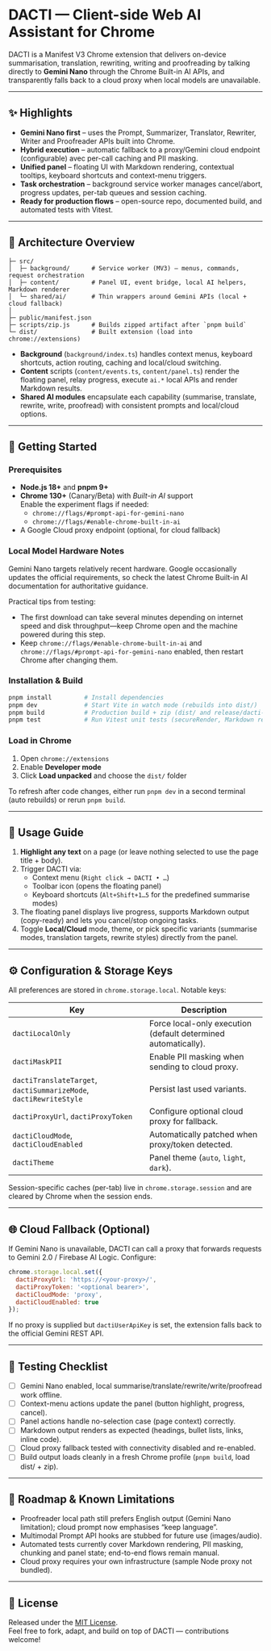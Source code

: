 # DACTI — Client-side Web AI Assistant for Chrome

DACTI is a Manifest V3 Chrome extension that delivers on-device summarisation, translation, rewriting, writing and proofreading by talking directly to **Gemini Nano** through the Chrome Built-in AI APIs, and transparently falls back to a cloud proxy when local models are unavailable.

---

## ✨ Highlights

- **Gemini Nano first** – uses the Prompt, Summarizer, Translator, Rewriter, Writer and Proofreader APIs built into Chrome.
- **Hybrid execution** – automatic fallback to a proxy/Gemini cloud endpoint (configurable) avec per-call caching and PII masking.
- **Unified panel** – floating UI with Markdown rendering, contextual tooltips, keyboard shortcuts and context-menu triggers.
- **Task orchestration** – background service worker manages cancel/abort, progress updates, per-tab queues and session caching.
- **Ready for production flows** – open-source repo, documented build, and automated tests with Vitest.

---

## 🧱 Architecture Overview

```
├─ src/
│  ├─ background/      # Service worker (MV3) – menus, commands, request orchestration
│  ├─ content/         # Panel UI, event bridge, local AI helpers, Markdown renderer
│  └─ shared/ai/       # Thin wrappers around Gemini APIs (local + cloud fallback)
│
├─ public/manifest.json
├─ scripts/zip.js      # Builds zipped artifact after `pnpm build`
└─ dist/               # Built extension (load into chrome://extensions)
```

- **Background** (`background/index.ts`) handles context menus, keyboard shortcuts, action routing, caching and local/cloud switching.
- **Content** scripts (`content/events.ts`, `content/panel.ts`) render the floating panel, relay progress, execute `ai.*` local APIs and render Markdown results.
- **Shared AI modules** encapsulate each capability (summarise, translate, rewrite, write, proofread) with consistent prompts and local/cloud options.

---

## 🚀 Getting Started

### Prerequisites

- **Node.js 18+** and **pnpm 9+**
- **Chrome 130+** (Canary/Beta) with *Built-in AI* support  
  Enable the experiment flags if needed:
  - `chrome://flags/#prompt-api-for-gemini-nano`
  - `chrome://flags/#enable-chrome-built-in-ai`
- A Google Cloud proxy endpoint (optional, for cloud fallback)

### Local Model Hardware Notes

Gemini Nano targets relatively recent hardware. Google occasionally updates the official requirements, so check the latest Chrome Built-in AI documentation for authoritative guidance.

Practical tips from testing:

- The first download can take several minutes depending on internet speed and disk throughput—keep Chrome open and the machine powered during this step.
- Keep `chrome://flags/#enable-chrome-built-in-ai` and `chrome://flags/#prompt-api-for-gemini-nano` enabled, then restart Chrome after changing them.

### Installation & Build

```bash
pnpm install         # Install dependencies
pnpm dev             # Start Vite in watch mode (rebuilds into dist/)
pnpm build           # Production build + zip (dist/ and release/dacti-extension.zip)
pnpm test            # Run Vitest unit tests (secureRender, Markdown rendering, etc.)
```

### Load in Chrome

1. Open `chrome://extensions`
2. Enable **Developer mode**
3. Click **Load unpacked** and choose the `dist/` folder

To refresh after code changes, either run `pnpm dev` in a second terminal (auto rebuilds) or rerun `pnpm build`.

---

## 🧭 Usage Guide

1. **Highlight any text** on a page (or leave nothing selected to use the page title + body).
2. Trigger DACTI via:
   - Context menu (`Right click → DACTI • …`)
   - Toolbar icon (opens the floating panel)
   - Keyboard shortcuts (`Alt+Shift+1…5` for the predefined summarise modes)
3. The floating panel displays live progress, supports Markdown output (copy-ready) and lets you cancel/stop ongoing tasks.
4. Toggle **Local/Cloud** mode, theme, or pick specific variants (summarise modes, translation targets, rewrite styles) directly from the panel.

---

## ⚙️ Configuration & Storage Keys

All preferences are stored in `chrome.storage.local`. Notable keys:

| Key | Description |
| --- | --- |
| `dactiLocalOnly` | Force local-only execution (default determined automatically). |
| `dactiMaskPII` | Enable PII masking when sending to cloud proxy. |
| `dactiTranslateTarget`, `dactiSummarizeMode`, `dactiRewriteStyle` | Persist last used variants. |
| `dactiProxyUrl`, `dactiProxyToken` | Configure optional cloud proxy for fallback. |
| `dactiCloudMode`, `dactiCloudEnabled` | Automatically patched when proxy/token detected. |
| `dactiTheme` | Panel theme (`auto`, `light`, `dark`). |

Session-specific caches (per-tab) live in `chrome.storage.session` and are cleared by Chrome when the session ends.

---

## 🌐 Cloud Fallback (Optional)

If Gemini Nano is unavailable, DACTI can call a proxy that forwards requests to Gemini 2.0 / Firebase AI Logic. Configure:

```js
chrome.storage.local.set({
  dactiProxyUrl: 'https://<your-proxy>/',
  dactiProxyToken: '<optional bearer>',
  dactiCloudMode: 'proxy',
  dactiCloudEnabled: true
});
```

If no proxy is supplied but `dactiUserApiKey` is set, the extension falls back to the official Gemini REST API.

---

## 🧪 Testing Checklist

- [ ] Gemini Nano enabled, local summarise/translate/rewrite/write/proofread work offline.
- [ ] Context-menu actions update the panel (button highlight, progress, cancel).
- [ ] Panel actions handle no-selection case (page context) correctly.
- [ ] Markdown output renders as expected (headings, bullet lists, links, inline code).
- [ ] Cloud proxy fallback tested with connectivity disabled and re-enabled.
- [ ] Build output loads cleanly in a fresh Chrome profile (`pnpm build`, load dist/ + zip).

---

## 📝 Roadmap & Known Limitations

- Proofreader local path still prefers English output (Gemini Nano limitation); cloud prompt now emphasises “keep language”.
- Multimodal Prompt API hooks are stubbed for future use (images/audio).
- Automated tests currently cover Markdown rendering, PII masking, chunking and panel state; end-to-end flows remain manual.
- Cloud proxy requires your own infrastructure (sample Node proxy not bundled).

---

## 📄 License

Released under the [MIT License](LICENSE).  
Feel free to fork, adapt, and build on top of DACTI — contributions welcome!
